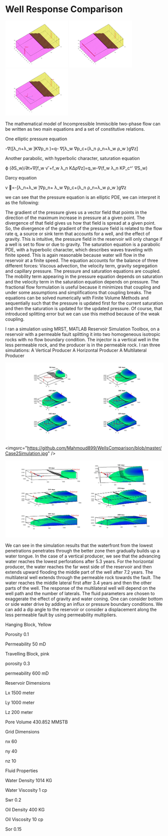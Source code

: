 # Well Response Comparison

<img src="https://github.com/Mahmoud899/WellsComparison/blob/master/VerticalProducer.jpg" width="200" height="150" /> <img src="https://github.com/Mahmoud899/WellsComparison/blob/master/HorizontalProducer.jpg" width="200" height="150" /> <img src="https://github.com/Mahmoud899/WellsComparison/blob/master/MultilateralProducer.jpg" width="200" height="150" />

The mathematical model of Incompressible Immiscible two-phase flow can be written as two main equations and a set of constitutive relations.

One elliptic pressure equation

-∇([λ_n+λ_w ]K∇p_n )=q- ∇[λ_w ∇p_c+(λ_n ρ_n+λ_w ρ_w )g∇z]

Another parabolic, with hyperbolic character, saturation equation

ϕ (∂S_w)/∂t+∇[f_w v ⃗+f_w λ_n KΔρ∇z]=q_w-∇(f_w λ_n KP_c^' ∇S_w)

Darcy equation

v ⃗=-[λ_n+λ_w ]∇p_n+ λ_w ∇p_c+(λ_n ρ_n+λ_w ρ_w )g∇z

we can see that the pressure equation is an elliptic PDE, we can interpret it as the following:

The gradient of the pressure gives us a vector field that points in the direction of the maximum increase in pressure at a given point. The divergence of that field gives us how that field is spread at a given point.
So, the divergence of the gradient of the pressure field is related to the flow rate q, a source or sink term that accounts for a well, and the effect of gravity. This is intuitive,  the pressure field in the reservoir will only change if a well is set to flow or due to gravity.
The saturation equation is a parabolic PDE, with a hyperbolic character, which describes waves traveling with finite speed. This is again reasonable because water will flow in the reservoir at a finite speed. The equation accounts for the balance of three different forces:
Viscous advection, the velocity term, gravity segregation and capillary pressure.
The pressure and saturation equations are coupled. The mobility term appearing in the pressure equation depends on saturation and the velocity term in the saturation equation depends on pressure.
The fractional flow formulation is useful because it minimizes that coupling and under some assumptions and simplifications that coupling breaks.
The equations can be solved numerically with Finite Volume Methods and sequentially such that the pressure is updated first for the current saturation and then the saturation is updated for the updated pressure. Of course, that introduced splitting error but we can use this method because of the weak coupling.


I ran a simulation using MRST, MATLAB Reservoir Simulation Toolbox, on a reservoir with a permeable fault splitting it into two homogeneous isotropic rocks with no flow boundary condition. The injector is a vertical well in the less permeable rock, and the producer is in the permeable rock. I ran three simulations:
	A Vertical Producer
	A Horizontal Producer
	A Multilateral Producer

<img src="https://github.com/Mahmoud899/WellsComparison/blob/master/Case1Simulaion.jpg" /> 

<imgsrc="https://github.com/Mahmoud899/WellsComparison/blob/master/Case2Simulation.jpg"  /> 
	       
<img src="https://github.com/Mahmoud899/WellsComparison/blob/master/Case3Simulaion.jpg" />

We can see in the simulation results that the waterfront from the lowest penetrations penetrates through the better zone then gradually builds up a water tongue. 
In the case of a vertical producer, we see that the advancing water reaches the lowest perforations after 5.3 years. 
For the horizontal producer, the water reaches the far west side of the reservoir and then extends upward flooding the middle part of the well after 7.2 years. 
The multilateral well extends through the permeable rock towards the fault. The water reaches the middle lateral first after 3.4 years and then the other parts of the well.
The response of the multilateral well will depend on the well path and the number of laterals.
The fluid parameters are chosen to exaggerate the effect of gravity and water coning.
One can consider bottom or side water drive by adding an influx or pressure boundary conditions. We can add a dip angle to the reservoir or consider a displacement along the less permeable fault by using permeability multipliers.

Hanging Block, Yellow

Porosity	0.1

Permeability	50 mD

Travelling Block, pink

porosity	0.3

permeability	600 mD

Reservoir Dimensions

Lx	1500 meter

Ly	1000 meter

Lz	200 meter

Pore Volume	430.852 MMSTB

Grid Dimensions

nx	60

ny	40

nz	10

Fluid Properties

Water Density	1014 KG

Water Viscosity	1 cp

Swr	0.2

Oil Density	400 KG

Oil Viscosity	10 cp

Sor	0.15


